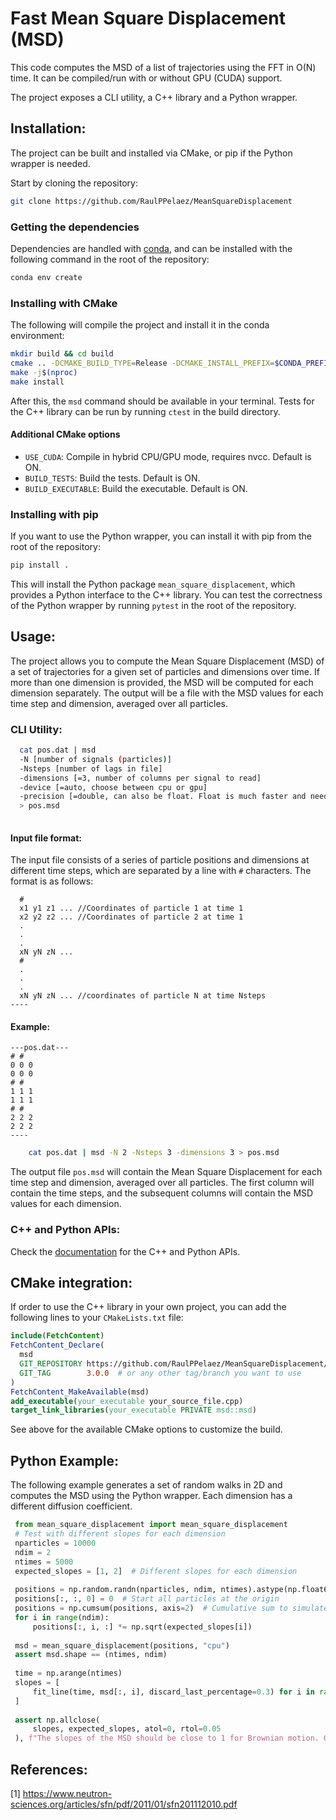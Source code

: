 # Fast Mean Square Displacement (MSD)    
  
  This code computes the MSD of a list of trajectories using the FFT in O(N) time. It can be compiled/run with or without GPU (CUDA) support.
  
  The project exposes a CLI utility, a C++ library and a Python wrapper.
  
  
##  Installation:  

The project can be built and installed via CMake, or pip if the Python wrapper is needed.

Start by cloning the repository:

```bash
git clone https://github.com/RaulPPelaez/MeanSquareDisplacement
```
### Getting the dependencies  
Dependencies are handled with [conda](https://github.com/conda-forge/miniforge), and can be installed with the following command in the root of the repository:

```bash
conda env create
```

### Installing with CMake  
The following will compile the project and install it in the conda environment:
```bash
mkdir build && cd build
cmake .. -DCMAKE_BUILD_TYPE=Release -DCMAKE_INSTALL_PREFIX=$CONDA_PREFIX
make -j$(nproc)
make install
```
After this, the `msd` command should be available in your terminal.
Tests for the C++ library can be run by running `ctest` in the build directory.

#### Additional CMake options  
- `USE_CUDA`: Compile in hybrid CPU/GPU mode, requires nvcc. Default is ON.
- `BUILD_TESTS`: Build the tests. Default is ON.
- `BUILD_EXECUTABLE`: Build the executable. Default is ON.

### Installing with pip  
If you want to use the Python wrapper, you can install it with pip from the root of the repository:

```bash
pip install .
```
This will install the Python package `mean_square_displacement`, which provides a Python interface to the C++ library.
You can test the correctness of the Python wrapper by running `pytest` in the root of the repository.

##  Usage:  
 
 The project allows you to compute the Mean Square Displacement (MSD) of a set of trajectories for a given set of particles and dimensions over time. If more than one dimension is provided, the MSD will be computed for each dimension separately. The output will be a file with the MSD values for each time step and dimension, averaged over all particles.
 
### CLI Utility:
``` bash  
  cat pos.dat | msd   
  -N [number of signals (particles)]  
  -Nsteps [number of lags in file]  
  -dimensions [=3, number of columns per signal to read]  
  -device [=auto, choose between cpu or gpu]   
  -precision [=double, can also be float. Float is much faster and needs half the memory]  
  > pos.msd  
   
```  
    
####  Input file format:    
The input file consists of a series of particle positions and dimensions at different time steps, which are separated by a line with `#` characters. The format is as follows:
```   
  #
  x1 y1 z1 ... //Coordinates of particle 1 at time 1  
  x2 y2 z2 ... //Coordinates of particle 2 at time 1  
  .  
  .  
  .  
  xN yN zN ...  
  #
  .  
  .  
  .  
  xN yN zN ... //coordinates of particle N at time Nsteps  
----  
```
####  Example:  
  ```
  ---pos.dat---  
  # #  
  0 0 0  
  0 0 0  
  # #  
  1 1 1  
  1 1 1  
  # #  
  2 2 2  
  2 2 2  
  ----  
  ```
  
```bash  
	cat pos.dat | msd -N 2 -Nsteps 3 -dimensions 3 > pos.msd  
```  
The output file `pos.msd` will contain the Mean Square Displacement for each time step and dimension, averaged over all particles. The first column will contain the time steps, and the subsequent columns will contain the MSD values for each dimension.

### C++ and Python APIs:

Check the [documentation](https://raulppelaez.github.io/MeanSquareDisplacement/) for the C++ and Python APIs.

## CMake integration:  

If order to use the C++ library in your own project, you can add the following lines to your `CMakeLists.txt` file:

```cmake
include(FetchContent)
FetchContent_Declare(
  msd
  GIT_REPOSITORY https://github.com/RaulPPelaez/MeanSquareDisplacement/
  GIT_TAG        3.0.0  # or any other tag/branch you want to use
)
FetchContent_MakeAvailable(msd)
add_executable(your_executable your_source_file.cpp)
target_link_libraries(your_executable PRIVATE msd::msd)
```
See above for the available CMake options to customize the build.

## Python Example:
The following example generates a set of random walks in 2D and computes the MSD using the Python wrapper. Each dimension has a different diffusion coefficient.

```python
 from mean_square_displacement import mean_square_displacement
 # Test with different slopes for each dimension
 nparticles = 10000
 ndim = 2
 ntimes = 5000
 expected_slopes = [1, 2]  # Different slopes for each dimension
 
 positions = np.random.randn(nparticles, ndim, ntimes).astype(np.float64)
 positions[:, :, 0] = 0  # Start all particles at the origin
 positions = np.cumsum(positions, axis=2)  # Cumulative sum to simulate random walk
 for i in range(ndim):
     positions[:, i, :] *= np.sqrt(expected_slopes[i])
	 
 msd = mean_square_displacement(positions, "cpu")
 assert msd.shape == (ntimes, ndim)
 
 time = np.arange(ntimes)
 slopes = [
     fit_line(time, msd[:, i], discard_last_percentage=0.3) for i in range(ndim)
 ]
 
 assert np.allclose(
     slopes, expected_slopes, atol=0, rtol=0.05
 ), f"The slopes of the MSD should be close to 1 for Brownian motion. Got slopes: {slopes}"
```



    
## References:    
[1] https://www.neutron-sciences.org/articles/sfn/pdf/2011/01/sfn201112010.pdf    
    
    
